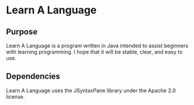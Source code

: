 Learn A Language
================

Purpose
-------

Learn A Language is a program written in Java intended to assist beginners with learning programming.
I hope that it will be stable, clear, and easy to use.

Dependencies
------------

Learn A Language uses the JSyntaxPane library under the Apache 2.0 license.